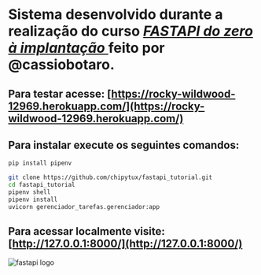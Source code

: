 # Sistema desenvolvido durante a realização do curso  [ *FASTAPI do zero à implantação* ](https://[link](https://github.com/cassiobotaro/do_zero_a_implantacao/blob/master/hello_fastapi.md)) feito por @cassiobotaro. 
## Para testar acesse:  [https://rocky-wildwood-12969.herokuapp.com/](https://rocky-wildwood-12969.herokuapp.com/)

## Para instalar execute os seguintes comandos:

```bash
pip install pipenv
```


```bash
git clone https://github.com/chipytux/fastapi_tutorial.git
cd fastapi_tutorial
pipenv shell
pipenv install
uvicorn gerenciador_tarefas.gerenciador:app 
```

## Para acessar localmente visite: [http://127.0.0.1:8000/](http://127.0.0.1:8000/)




![fastapi logo](https://fastapi.tiangolo.com/img/logo-margin/logo-teal.png)